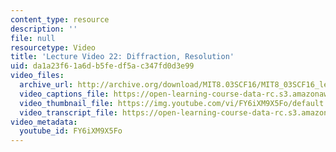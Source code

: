```yaml
---
content_type: resource
description: ''
file: null
resourcetype: Video
title: 'Lecture Video 22: Diffraction, Resolution'
uid: da1a23f6-1a6d-b5fe-df5a-c347fd0d3e99
video_files:
  archive_url: http://archive.org/download/MIT8.03SCF16/MIT8_03SCF16_lec22_300k.mp4
  video_captions_file: https://open-learning-course-data-rc.s3.amazonaws.com/8-03sc-physics-iii-vibrations-and-waves-fall-2016/5d2bd6439f315551ac1e184b3a666f0f_FY6iXM9X5Fo.vtt
  video_thumbnail_file: https://img.youtube.com/vi/FY6iXM9X5Fo/default.jpg
  video_transcript_file: https://open-learning-course-data-rc.s3.amazonaws.com/8-03sc-physics-iii-vibrations-and-waves-fall-2016/c8d33069eab029b01ebf196bb4298644_FY6iXM9X5Fo.pdf
video_metadata:
  youtube_id: FY6iXM9X5Fo
---
```

